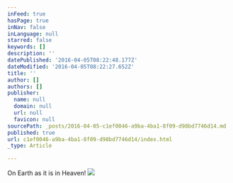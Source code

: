 ```yaml
---
inFeed: true
hasPage: true
inNav: false
inLanguage: null
starred: false
keywords: []
description: ''
datePublished: '2016-04-05T08:22:48.177Z'
dateModified: '2016-04-05T08:22:27.652Z'
title: ''
author: []
authors: []
publisher:
  name: null
  domain: null
  url: null
  favicon: null
sourcePath: _posts/2016-04-05-c1ef0046-a9ba-4ba1-8f09-d98bd7746d14.md
published: true
url: c1ef0046-a9ba-4ba1-8f09-d98bd7746d14/index.html
_type: Article

---
```

On Earth as it is in Heaven!
![](https://the-grid-user-content.s3-us-west-2.amazonaws.com/00d275b7-c921-49bb-80dd-a0d7d72bcd08.png)